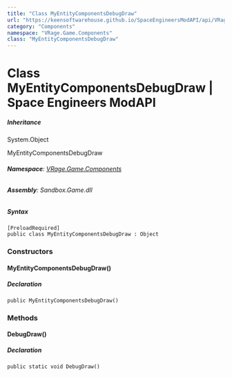 ```yaml
---
title: "Class MyEntityComponentsDebugDraw"
url: "https://keensoftwarehouse.github.io/SpaceEngineersModAPI/api/VRage.Game.Components.MyEntityComponentsDebugDraw.html"
category: "Components"
namespace: "VRage.Game.Components"
class: "MyEntityComponentsDebugDraw"
---
```


# Class MyEntityComponentsDebugDraw | Space Engineers ModAPI

##### Inheritance

System.Object

MyEntityComponentsDebugDraw

###### **Namespace**: [VRage.Game.Components](https://keensoftwarehouse.github.io/SpaceEngineersModAPI/api/VRage.Game.Components.html)

###### **Assembly**: Sandbox.Game.dll

##### Syntax

```
[PreloadRequired]
public class MyEntityComponentsDebugDraw : Object
```

### Constructors

#### MyEntityComponentsDebugDraw()

##### Declaration

```
public MyEntityComponentsDebugDraw()
```

### Methods

#### DebugDraw()

##### Declaration

```
public static void DebugDraw()
```